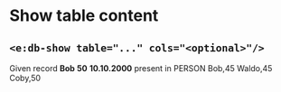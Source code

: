 # Show table content
## `<e:db-show table="..." cols="<optional>"/>`

<div>
    <e:summary/>
    <e:example name="Empty table">
        <e:then print="true">
            <e:db-show table="PERSON" cols="NAME"/>
            <e:db-show table="PERSON"/>
        </e:then>
    </e:example>
    <e:example name="Not empty table">
        <e:given>
            Given record <b c:set="#name">Bob</b>
                         <b c:set="#age">50</b>
                         <b c:set="#bd">10.10.2000</b>
            <span c:assertTrue="addRecord(#name, #age, #bd)">present</span> in PERSON
        </e:given>
        <e:then print="true">
            <e:db-show table="PERSON" cols="NAME, *AGE, **BIRTHDAY"/>
        </e:then>
    </e:example>
    <e:example name="Filtered table">
        <e:given>
            <e:db-set table="PERSON" cols="NAME, AGE">
                <row>Bob,45</row>
                <row>Waldo,45</row>
                <row>Coby,50</row>
            </e:db-set>
        </e:given>
        <e:then print="true">
            <e:db-show table="PERSON" caption="Filtering for equality" cols="NAME, *AGE" where="AGE=45 AND NAME='Waldo'"/>
            <e:db-show table="PERSON" caption="Filtering on an occurrence" cols="NAME, *AGE" where="AGE like '%5'"/>
        </e:then>
    </e:example>
</div>